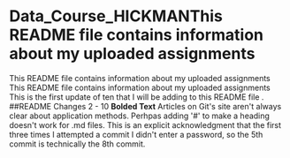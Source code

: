 # Data_Course_HICKMANThis README file contains information about my uploaded assignments
This README file contains information about my uploaded assignments
This README file contains information about my uploaded assignments
This is the first update of ten that I will be adding to this README file
. ##README Changes 2 - 10
**Bolded Text**
Articles on Git's site aren't always clear about application methods. Perhpas adding '#' to make a heading doesn't work for .md files.
This is an explicit acknowledgment that the first three times I attempted a commit I didn't enter a password, so the 5th commit is technically the 8th commit.
